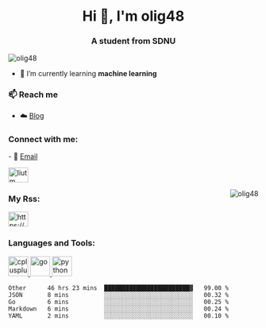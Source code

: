 <h1 align="center">Hi 👋, I'm olig48</h1>
<h3 align="center">A student from SDNU</h3>
<p align="left"> <img src="https://komarev.com/ghpvc/?username=olig48&label=Profile%20views&color=0e75b6&style=flat" alt="olig48" /> </p>

- 🌱 I’m currently learning **machine learning**

### 📫 Reach me 
- ☁️ <a href = "https://olig48.github.io">Blog</a>
<h3 align="left">Connect with me:</h3>
- 📧 <a href="1250312837@qq.com">Email</a>
<p align="left">
<a href="https://twitter.com/liutm" target="blank"><img align="center" src="https://cdn.jsdelivr.net/npm/simple-icons@3.0.1/icons/twitter.svg" alt="liutm" height="30" width="40" /></a>
</p>
<p><img align="right" src="https://github-readme-stats.vercel.app/api?username=olig48&show_icons=true" alt="olig48" /></p>
<h3 align="left">My Rss:</h3>
<p align="left">
<a href="https://olig48.github.io/atom.xml" target="blank"><img align="center" src="https://cdn.jsdelivr.net/npm/simple-icons@3.0.1/icons/rss.svg" alt="https://olig48.github.io/atom.xml" height="30" width="40" /></a>
</p>

<h3 align="left">Languages and Tools:</h3>
<p align="left"> <a href="https://www.w3schools.com/cpp/" target="_blank"> <img src="https://cdn.jsdelivr.net/gh/devicons/devicon/icons/cplusplus/cplusplus-original.svg" alt="cplusplus" width="40" height="40"/> </a> <a href="https://golang.org" target="_blank"> <img src="https://cdn.jsdelivr.net/gh/devicons/devicon/icons/go/go-original.svg" alt="go" width="40" height="40"/> </a> <a href="https://www.python.org" target="_blank"> <img src="https://cdn.jsdelivr.net/gh/devicons/devicon/icons/python/python-original.svg" alt="python" width="40" height="40"/> </a> </p>



  
<!--START_SECTION:waka-->
```text
Other      46 hrs 23 mins  ████████████████████████▓   99.00 % 
JSON       8 mins          ░░░░░░░░░░░░░░░░░░░░░░░░░   00.32 % 
Go         6 mins          ░░░░░░░░░░░░░░░░░░░░░░░░░   00.25 % 
Markdown   6 mins          ░░░░░░░░░░░░░░░░░░░░░░░░░   00.24 % 
YAML       2 mins          ░░░░░░░░░░░░░░░░░░░░░░░░░   00.10 % 
```
<!--END_SECTION:waka-->
